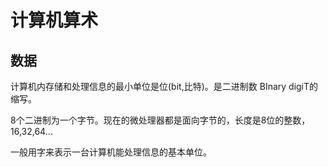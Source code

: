 # 计算机算术

## 数据

计算机内存储和处理信息的最小单位是位(bit,比特)。是二进制数 BInary digiT的缩写。

8个二进制为一个字节。现在的微处理器都是面向字节的，长度是8位的整数，16,32,64...

一般用字来表示一台计算机能处理信息的基本单位。
